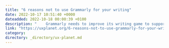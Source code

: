 ```yaml
---
title: "6 reasons not to use Grammarly for your writing"
date: 2022-10-17 10:51:40 +0000
dateadded: 2022-10-18 00:00:39 +0100
description: "    Grammarly needs to improve its writing game to support automatic rewrites  Continue reading on UX Planet »  "
link: "https://uxplanet.org/6-reasons-not-to-use-grammarly-for-your-writing-4acbe2de3b8e?source=rss----819cc2aaeee0---4"
category:
directory: _directory/ux-planet.md
---
```

